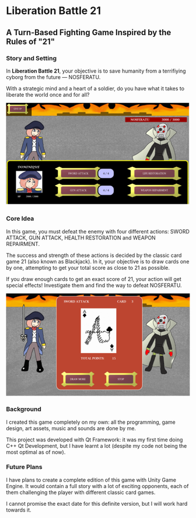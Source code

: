<h1>Liberation Battle 21</h1>
<h2>A Turn-Based Fighting Game Inspired by the Rules of "21"</h2>

<h3>Story and Setting</h3>
<p>In <b>Liberation Battle 21</b>, your objective is to save humanity from a terrifiying cyborg from the future — NOSFERATU.</p> 
<p>With a strategic mind and a heart of a soldier, do you have what it takes to liberate the world once and for all?</p>

![a swordsman against a spider-like humanoid cyborg in a burning city](https://github.com/hffriman/LiberationBattle-21/blob/master/lb21-screenshot1.png)

<h3>Core Idea</h3>
<p>In this game, you must defeat the enemy with four different actions: SWORD ATTACK, GUN ATTACK, HEALTH RESTORATION and WEAPON REPAIRMENT.</p>
<p>The success and strength of these actions is decided by the classic card game 21 (also known as Blackjack). In it, your objective is to draw cards one by one, attempting to get your total score as close to 21 as possible.</p>
<p>If you draw enough cards to get an exact score of 21, your action will get special effects! Investigate them and find the way to defeat NOSFERATU.</p>

![a game card presented in the middle of the soldier and cyborg](https://github.com/hffriman/LiberationBattle-21/blob/master/lb21-screenshot2.png)


<h3>Background</h3>
<p>I created this game completely on my own: all the programming, game design, art assets, music and sounds are done by me.</p>
<p>This project was developed with Qt Framework: it was my first time doing C++ Qt Development, but I have learnt a lot (despite my code not being the most optimal as of now).</p>

<h3>Future Plans</h3>
<p>I have plans to create a complete edition of this game with Unity Game Engine. It would contain a full story with a lot of exciting opponents, each of them challenging the player with different classic card games.</p>
<p>I cannot promise the exact date for this definite version, but I will work hard towards it.</p>
